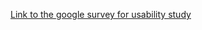 [Link to the google survey for usability study](https://docs.google.com/forms/d/1M8M01izLzoM4edJnAjZVs76HCpS-gUjfsyUb6R_0aUU/edit)
